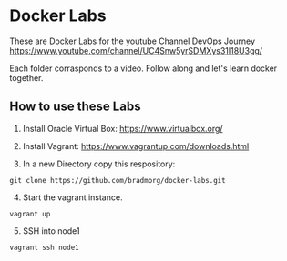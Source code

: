# Docker Labs

These are Docker Labs for the youtube Channel DevOps Journey
https://www.youtube.com/channel/UC4Snw5yrSDMXys31I18U3gg/

Each folder corrasponds to a video. Follow along and let's learn docker together.

## How to use these Labs
1. Install Oracle Virtual Box:  https://www.virtualbox.org/

2. Install Vagrant: https://www.vagrantup.com/downloads.html

3. In a new Directory copy this respository:
``` shell
git clone https://github.com/bradmorg/docker-labs.git
```

4. Start the vagrant instance.
``` shell
vagrant up
```

5. SSH into node1
``` shell
vagrant ssh node1
```